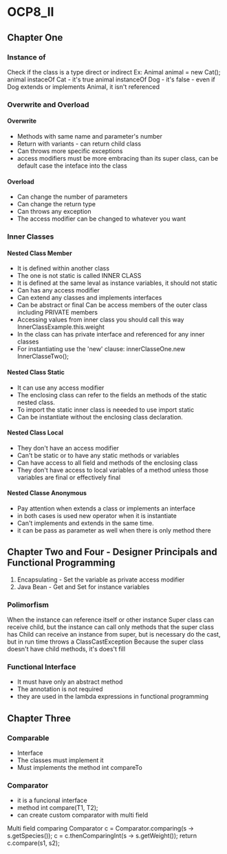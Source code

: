 # OCP8_II

## Chapter One
### Instance of
Check if the class is a type direct or indirect
Ex: 
Animal animal = new Cat(); 
animal instaceOf Cat -  it's true 
animal instanceOf Dog - it's false - even if Dog extends or implements Animal, it isn't referenced

### Overwrite and Overload
#### Overwrite
- Methods with same name and parameter's number
- Return with variants - can return child class
- Can throws more specific exceptions
- access modifiers must be more embracing than its super class, can be default case the inteface into the class

#### Overload
- Can change the number of parameters
- Can change the return type
- Can throws any exception
- The access modifier can be changed to whatever you want

### Inner Classes
#### Nested Class Member
- It is defined within another class
- The one is not static is called INNER CLASS
- It is defined  at the same leval as instance variables, it should not static
- Can has any access modifier
- Can extend any classes and implements interfaces
- Can be abstract or final
  Can be access members of the outer class including PRIVATE members
- Accessing values from inner class you should call this way InnerClassExample.this.weight
- In the class can has private interface and referenced for any inner classes
- For instantiating use the 'new' clause: innerClasseOne.new InnerClasseTwo();

#### Nested Class Static
- It can use any access modifier
- The enclosing class can refer to the fields an methods of the static nested class.
- To import the static inner class is neeeded to use import static
- Can be instantiate without the enclosing class declaration.

#### Nested Class Local
- They don't have an access modifier
- Can't be static or to have any static methods or variables
- Can have access to all field and methods of the enclosing class
- They don't have access to local variables of a method unless those variables are final or effectively final

#### Nested Classe Anonymous
- Pay attention when extends a class or implements an interface
- in both cases is used new operator when it is instantiate
- Can't implements and extends in the same time.
- it can be pass as parameter as well when there is only method there

## Chapter Two and Four - Designer Principals and Functional Programming
 1. Encapsulating - Set the variable as private access modifier
 2. Java Bean - Get and Set for instance variables
 
 ### Polimorfism
 When the instance can reference itself or other instance
 Super class can receive child, but the instance can call only methods that the super class has
 Child can receive an instance from super, but is necessary do the cast, but in run time throws a ClassCastException
 Because the super class doesn't have child methods, it's does't fill
 
 ### Functional Interface
- It must have only an abstract method
- The annotation is not required
- they are used in the lambda expressions in functional programming

## Chapter Three
### Comparable
- Interface
- The classes must implement it
- Must implements the method int compareTo

### Comparator
- it is a funcional interface
- method int compare(T1, T2);
- can create custom comparator with multi field

Multi field comparing
Comparator<Squirrel> c = Comparator.comparing(s -> s.getSpecies());
c = c.thenComparingInt(s -> s.getWeight());
return c.compare(s1, s2);
